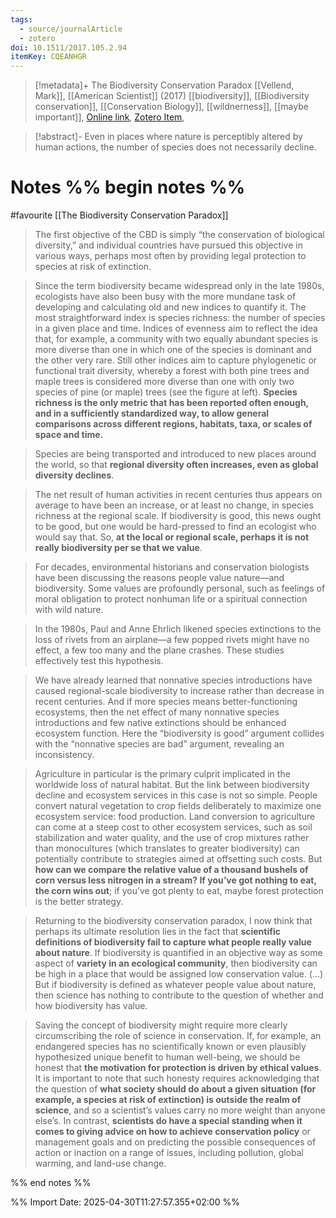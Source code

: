 ```yaml
---
tags:
  - source/journalArticle
  - zotero
doi: 10.1511/2017.105.2.94
itemKey: CQEANHGR
---
```

>[!metadata]+
> The Biodiversity Conservation Paradox
> [[Vellend, Mark]], 
> [[American Scientist]] (2017)
> [[biodiversity]], [[Biodiversity conservation]], [[Conservation Biology]], [[wildnerness]], [[maybe important]], 
> [Online link](https://www.americanscientist.org/article/the-biodiversity-conservation-paradox), [Zotero Item](zotero://select/library/items/CQEANHGR), 

>[!abstract]-
>Even in places where nature is perceptibly altered by human actions, the number of species does not necessarily decline.

# Notes %% begin notes %%
#favourite 
[[The Biodiversity Conservation Paradox]]

> The first objective of the CBD is simply “the conservation of biological diversity,” and individual countries have pursued this objective in various ways, perhaps most often by providing legal protection to species at risk of extinction.

> Since the term biodiversity became widespread only in the late 1980s, ecologists have also been busy with the more mundane task of developing and calculating old and new indices to quantify it. The most straightforward index is species richness: the number of species in a given place and time. Indices of evenness aim to reflect the idea that, for example, a community with two equally abundant species is more diverse than one in which one of the species is dominant and the other very rare. Still other indices aim to capture phylogenetic or functional trait diversity, whereby a forest with both pine trees and maple trees is considered more diverse than one with only two species of pine (or maple) trees (see the figure at left). **Species richness is the only metric that has been reported often enough, and in a sufficiently standardized way, to allow general comparisons across different regions, habitats, taxa, or scales of space and time.**

> Species are being transported and introduced to new places around the world, so that **regional diversity often increases, even as global diversity declines**.

> The net result of human activities in recent centuries thus appears on average to have been an increase, or at least no change, in species richness at the regional scale. If biodiversity is good, this news ought to be good, but one would be hard-pressed to find an ecologist who would say that. So, **at the local or regional scale, perhaps it is not really biodiversity per se that we value**.

> For decades, environmental historians and conservation biologists have been discussing the reasons people value nature—and biodiversity. Some values are profoundly personal, such as feelings of moral obligation to protect nonhuman life or a spiritual connection with wild nature.

> In the 1980s, Paul and Anne Ehrlich likened species extinctions to the loss of rivets from an airplane—a few popped rivets might have no effect, a few too many and the plane crashes. These studies effectively test this hypothesis.

> We have already learned that nonnative species introductions have caused regional-scale biodiversity to increase rather than decrease in recent centuries. And if more species means better-functioning ecosystems, then the net effect of many nonnative species introductions and few native extinctions should be enhanced ecosystem function. Here the “biodiversity is good” argument collides with the “nonnative species are bad” argument, revealing an inconsistency.

> Agriculture in particular is the primary culprit implicated in the worldwide loss of natural habitat. But the link between biodiversity decline and ecosystem services in this case is not so simple. People convert natural vegetation to crop fields deliberately to maximize one ecosystem service: food production. Land conversion to agriculture can come at a steep cost to other ecosystem services, such as soil stabilization and water quality, and the use of crop mixtures rather than monocultures (which translates to greater biodiversity) can potentially contribute to strategies aimed at offsetting such costs. But **how can we compare the relative value of a thousand bushels of corn versus less nitrogen in a stream? If you’ve got nothing to eat, the corn wins out**; if you’ve got plenty to eat, maybe forest protection is the better strategy.

> Returning to the biodiversity conservation paradox, I now think that perhaps its ultimate resolution lies in the fact that **scientific definitions of biodiversity fail to capture what people really value about nature**. If biodiversity is quantified in an objective way as some aspect of **variety in an ecological community**, then biodiversity can be high in a place that would be assigned low conservation value. (...) But if biodiversity is defined as whatever people value about nature, then science has nothing to contribute to the question of whether and how biodiversity has value.

> Saving the concept of biodiversity might require more clearly circumscribing the role of science in conservation. If, for example, an endangered species has no scientifically known or even plausibly hypothesized unique benefit to human well-being, we should be honest that **the motivation for protection is driven by ethical values**. It is important to note that such honesty requires acknowledging that the question of **what society should do about a given situation (for example, a species at risk of extinction) is outside the realm of science**, and so a scientist’s values carry no more weight than anyone else’s. In contrast, **scientists do have a special standing when it comes to giving advice on how to achieve conservation policy** or management goals and on predicting the possible consequences of action or inaction on a range of issues, including pollution, global warming, and land-use change.

%% end notes %%




%% Import Date: 2025-04-30T11:27:57.355+02:00 %%
